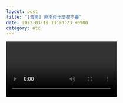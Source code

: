 ```yaml
---
layout: post
title: "[音樂] 原來你什麼都不要"
date: 2022-03-19 13:20:23 +0900
category: etc
---
```


<div class="video-container">
    <video id="player" class="video-js vjs-default-skin vjs-big-play-centered" data-json="/public/json/etc/原來你什麼都不要.json"></video>
</div>